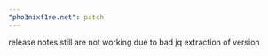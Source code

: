 ```yaml
---
"pho3nixf1re.net": patch
---
```


release notes still are not working due to bad jq extraction of version
